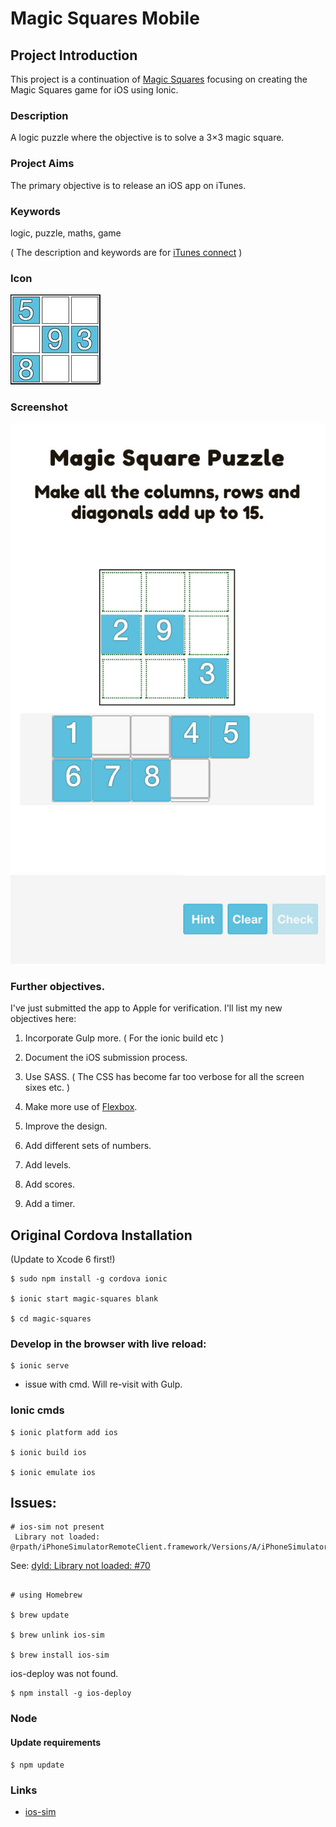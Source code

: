 # Magic Squares Mobile

## Project Introduction

This project is a continuation of [Magic Squares](https://github.com/russellf9/magic-squares) focusing on creating the Magic Squares game for iOS using Ionic.

### Description

A logic puzzle where the objective is to solve a 3×3 magic square.

### Project Aims

The primary objective is to release an iOS app on iTunes.


### Keywords

logic, puzzle, maths, game

( The description and keywords are for [iTunes connect](itunesconnect.apple.com) )


### Icon


![Icon](/design/Icon-72@2x.jpg?raw=true "Magic Squares Icon")

### Screenshot

![Screenshot](/design/screenshot-640x1096.jpg?raw=true "Magic Squares Screenshot")


### Further objectives.

I've just submitted the app to Apple for verification. I'll list my new objectives here:

1. Incorporate Gulp more. ( For the ionic build etc )

2. Document the iOS submission process.

3. Use SASS. ( The CSS has become far too verbose for all the screen sixes etc. )

4. Make more use of [Flexbox](http://www.sketchingwithcss.com/samplechapter/cheatsheet.html).

5. Improve the design.

6. Add different sets of numbers.

7. Add levels.

8. Add scores.

9. Add a timer.


## Original Cordova Installation

(Update to Xcode 6 first!)

```
$ sudo npm install -g cordova ionic

$ ionic start magic-squares blank

$ cd magic-squares

```

### Develop in the browser with live reload:

```
$ ionic serve
```

- issue with cmd. Will re-visit with Gulp.



### Ionic cmds

```
$ ionic platform add ios

$ ionic build ios

$ ionic emulate ios

```

## Issues:

```
# ios-sim not present
 Library not loaded: @rpath/iPhoneSimulatorRemoteClient.framework/Versions/A/iPhoneSimulatorRemoteClient
```

See: [dyld: Library not loaded: #70](https://github.com/phonegap/ios-sim/issues/70)


```

# using Homebrew

$ brew update

$ brew unlink ios-sim

$ brew install ios-sim
```


ios-deploy was not found.

```
$ npm install -g ios-deploy
```


### Node

#### Update requirements

```
$ npm update
```

### Links

* [ios-sim](https://github.com/phonegap/ios-sim)
